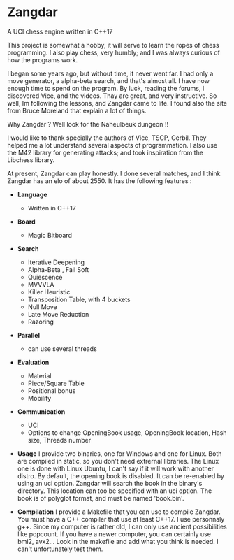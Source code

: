 # Zangdar
A UCI chess engine written in C++17

This project is somewhat a hobby, it will serve to learn the ropes of chess programming.
I also play chess, very humbly; and I was always curious of how the programs work.

I began some years ago, but without time, it never went far. I had only a move generator, a alpha-beta search, and that's almost all.
I have now enough time to spend on the program. By luck, reading the forums, I discovered Vice, and the videos. Thay are great, and very instructive.
So well, Im following the lessons, and Zangdar came to life. I found also the site from Bruce Moreland that explain a lot of things.

Why Zangdar ? Well look for the Naheulbeuk dungeon !!

I would like to thank specially the authors of Vice, TSCP, Gerbil. They helped me a lot understand several aspects of programmation.
I also use the M42 library for generating attacks; and took inspiration from the Libchess library. 

At present, Zangdar can play honestly. I done several matches, and I think Zangdar has an elo of about 2550.
It has the following features :

+ **Language** 
  - Written in C++17

+ **Board** 
  - Magic Bitboard

+ **Search**
  - Iterative Deepening
  - Alpha-Beta  , Fail Soft
  - Quiescence
  - MVVVLA
  - Killer Heuristic
  - Transposition Table, with 4 buckets
  - Null Move 
  - Late Move Reduction
  - Razoring

+ **Parallel**
  - can use several threads

+ **Evaluation**
  - Material
  - Piece/Square Table
  - Positional bonus
  - Mobility

+ **Communication**
  - UCI
  - Options to change OpeningBook usage, OpeningBook location, Hash size, Threads number
  
+ **Usage**
I provide two binaries, one for Windows and one for Linux. Both are compiled in static, so you don't need extrernal libraries. The Linux one is done with Linux Ubuntu, I can't say if it will work with another distro.
By default, the opening book is disabled. It can be re-enabled by using an uci option. Zangdar will search the book in the binary's directory. This location can too be specified with an uci option. The book is of polyglot format, and must be named 'book.bin'.

+ **Compilation**
I provide a Makefile that you can use to compile Zangdar. You must have a C++ compiler that use at least C++17. I use personnaly g++. 
Since my computer is rather old, I can only use ancient possibilities like popcount. If you have a newer computer, you can certainly use  bmi2, avx2... Look in the makefile and add what you think is needed. I can't unfortunately test them.
